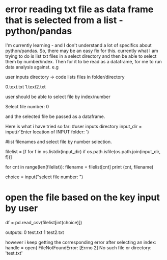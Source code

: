 
# error reading txt file as data frame that is selected from a list - python/pandas

I'm currently learning - and I don't understand a lot of specifics about python/pandas. So, there may be an easy fix for this.
currently what I am trying to do is list txt files in a select directory and then be able to select them by number/index. Then for it to be read as a dataframe, for me to run data analysis against.
e.g

user inputs directory -> code lists files in folder/directory

0.text.txt
1.text2.txt


user should be able to select file by index/number

Select file number:
0


and the selected file be passed as a dataframe.

Here is what i have tried so far:
#user inputs directory
input_dir = input(r'Enter location of INPUT folder: ')


#list filenames and select file by number selection.

filelist = [f for f in os.listdir(input_dir) if os.path.isfile(os.path.join(input_dir, f))]

for cnt in range(len(filelist)):
       filename = filelist[cnt]
       print (cnt, filename)

choice = input("select file number: ")

# open the file based on the key input by user
df = pd.read_csv(filelist[int(choice)])

outputs:
0 test.txt
1 test2.txt

however i keep getting the corresponding error after selecting an index:
handle = open(
FileNotFoundError: [Errno 2] No such file or directory: 'test.txt'


        